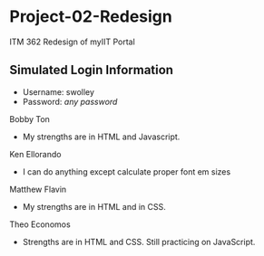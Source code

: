# Project-02-Redesign
ITM 362 Redesign of myIIT Portal

## Simulated Login Information
- Username: swolley
- Password: *any password*

Bobby Ton
  - My strengths are in HTML and Javascript.
  
Ken Ellorando
  - I can do anything except calculate proper font em sizes
  
Matthew Flavin
  - My strengths are in HTML and in CSS.

Theo Economos
  - Strengths are in HTML and CSS. Still practicing on JavaScript.
